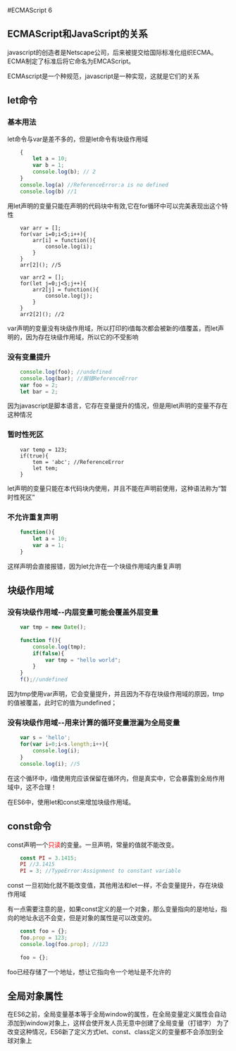 #ECMAScript 6

## ECMAScript和JavaScript的关系
javascript的创造者是Netscape公司，后来被提交给国际标准化组织ECMA。ECMA制定了标准后将它命名为EMCAScript。

ECMAscript是一个种规范，javascript是一种实现，这就是它们的关系

## let命令

### 基本用法
let命令与var是差不多的，但是let命令有块级作用域
```javascript	
	{
		let a = 10;
		var b = 1;
		console.log(b); // 2
	}
	console.log(a) //ReferenceError:a is no defined
	console.log(b) //1
```
用let声明的变量只能在声明的代码块中有效,它在for循环中可以完美表现出这个特性
```
	var arr = [];
	for(var i=0;i<5;i++){
		arr[i] = function(){
			console.log(i);
		}
	}
	arr[2](); //5 

	var arr2 = [];
	for(let j=0;j<5;j++){
		arr2[j] = function(){
			console.log(j);
		}
	}
	arr2[2](); //2
```
var声明的变量没有块级作用域，所以打印的i值每次都会被新的i值覆盖，而let声明的，因为存在块级作用域，所以它的i不受影响

### 没有变量提升
```javascript
	console.log(foo); //undefined
	console.log(bar); //报错ReferenceError
	var foo = 2;
	let bar = 2;
```
因为javascript是脚本语言，它存在变量提升的情况，但是用let声明的变量不存在这种情况

### 暂时性死区

```javscript
	var temp = 123;
	if(true){
		tem = 'abc'; //ReferenceError
		let tem;
	}
```
let声明的变量只能在本代码块内使用，并且不能在声明前使用，这种语法称为“暂时性死区”

### 不允许重复声明

```javascript
	function(){
		let a = 10;
		var a = 1;
	}
```
这样声明会直接报错，因为let允许在一个块级作用域内重复声明

## 块级作用域

### 没有块级作用域--内层变量可能会覆盖外层变量
```javascript
	var tmp = new Date();
		
	function f(){
		console.log(tmp);
		if(false){
			var tmp = "hello world";
		}
	}
	f();//undefined
```
因为tmp使用var声明，它会变量提升，并且因为不存在块级作用域的原因，tmp的值被覆盖，此时它的值为undefined；

### 没有块级作用域--用来计算的循环变量泄漏为全局变量
```javascript
	var s = 'hello';
	for(var i=0;i<s.length;i++){
		console.log(i);
	}
	console.log(i); //5
```
在这个循环中，i值使用完应该保留在循环内，但是真实中，它会暴露到全局作用域中，这不合理！

在ES6中，使用let和const来增加块级作用域。

## const命令

const声明一个<font color=red>只读</font>的变量。一旦声明，常量的值就不能改变。
```javascript
	const PI = 3.1415;
	PI //3.1415
	PI = 3; //TypeError:Assignment to constant variable	
```
const 一旦初始化就不能改变值，其他用法和let一样，不会变量提升，存在块级作用域

有一点需要注意的是，如果const定义的是一个对象，那么变量指向的是地址，指向的地址永远不会变，但是对象的属性是可以改变的。
```javascript
	const foo = {};
	foo.prop = 123;
	console.log(foo.prop); //123
	
	foo = {};
```
foo已经存储了一个地址，想让它指向令一个地址是不允许的

## 全局对象属性

在ES6之前，全局变量基本等于全局window的属性，在全局变量定义属性会自动添加到window对象上，这样会使开发人员无意中创建了全局变量（打错字）
为了改变这种情况，ES6新了定义方式let、const、class定义的变量都不会添加到全球对象上


